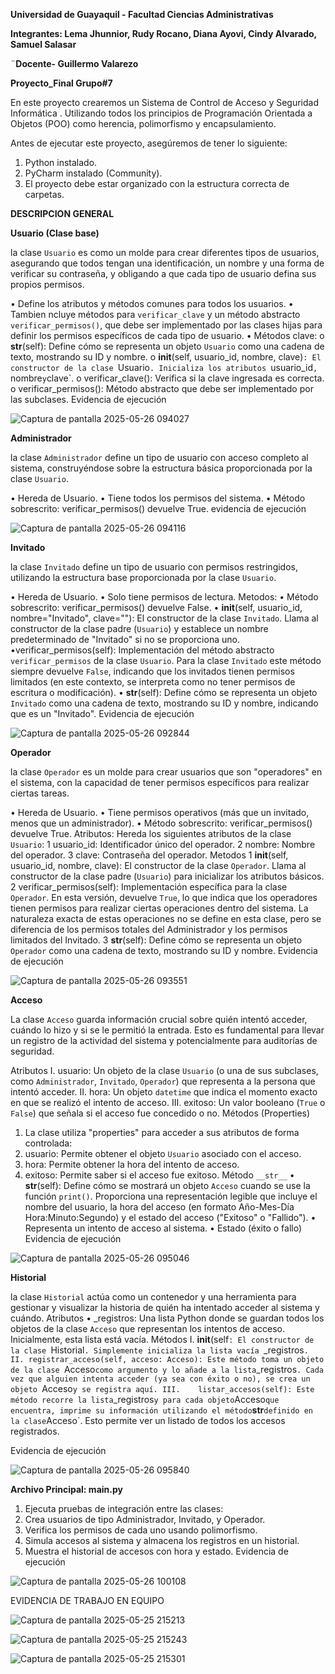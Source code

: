 **Universidad de Guayaquil - Facultad Ciencias Administrativas**

**Integrantes: Lema Jhunnior, Rudy Rocano, Diana Ayovi, Cindy Alvarado, Samuel Salasar** 

¨**Docente- Guillermo Valarezo** 

**Proyecto_Final Grupo#7**

En este proyecto crearemos un Sistema de Control de Acceso y Seguridad Informática . 
Utilizando todos los principios de Programación Orientada a Objetos (POO) como herencia, polimorfismo 
y encapsulamiento.

Antes de ejecutar este proyecto, asegúremos de tener lo siguiente:

1.	Python instalado.
2.	PyCharm instalado (Community).
3.	El proyecto debe estar organizado con la estructura correcta de carpetas.

**DESCRIPCION GENERAL**

**Usuario (Clase base)**

la clase `Usuario` es como un molde para crear diferentes tipos de usuarios, asegurando que todos tengan una identificación, un nombre y
una forma de verificar su contraseña, y obligando a que cada tipo de usuario defina sus propios permisos.

•	Define los atributos y métodos comunes para todos los usuarios.
• Tambien ncluye métodos para `verificar_clave` y un método abstracto `verificar_permisos()`, 
que debe ser implementado por las clases hijas para definir los permisos específicos de cada tipo de usuario.
•	Métodos clave:
o __str__(self): Define cómo se representa un objeto `Usuario` como una cadena de texto, mostrando su ID y nombre.
o __init__(self, usuario_id, nombre, clave)`: El constructor de la clase `Usuario`. Inicializa los atributos `usuario_id`, `nombre` y `clave`.
o	verificar_clave(): Verifica si la clave ingresada es correcta.
o	verificar_permisos(): Método abstracto que debe ser implementado por las subclases.
Evidencia de ejecución


 ![Captura de pantalla 2025-05-26 094027](https://github.com/user-attachments/assets/d46fdfbe-2ca2-42a5-b3ef-4a6364e6a372)



**Administrador**

la clase `Administrador` define un tipo de usuario con acceso completo al sistema, construyéndose 
sobre la estructura básica proporcionada por la clase `Usuario`.

•	Hereda de Usuario.
•	Tiene todos los permisos del sistema.
•	Método sobrescrito: verificar_permisos() devuelve True.
evidencia de ejecución


 ![Captura de pantalla 2025-05-26 094116](https://github.com/user-attachments/assets/1f13ac7e-376b-4f45-abb5-987c8e1f3b65)



**Invitado**

la clase `Invitado` define un tipo de usuario con permisos restringidos, utilizando la estructura base proporcionada por la clase `Usuario`.

•	Hereda de Usuario.
•	Solo tiene permisos de lectura.
   Metodos:
•	Método sobrescrito: verificar_permisos() devuelve False.
• __init__(self, usuario_id, nombre="Invitado", clave=""): El constructor de la clase `Invitado`. 
Llama al constructor de la clase padre (`Usuario`) y establece un nombre predeterminado de "Invitado" si no se proporciona uno.
•verificar_permisos(self): Implementación del método abstracto `verificar_permisos` de la clase `Usuario`. Para la clase `Invitado`
este método siempre devuelve `False`, indicando que los invitados tienen permisos limitados (en este contexto, se interpreta como no tener
permisos de escritura o modificación).
• __str__(self): Define cómo se representa un objeto `Invitado` como una cadena de texto, mostrando su ID y nombre, indicando que es un "Invitado".
   Evidencia de ejecución

   
 ![Captura de pantalla 2025-05-26 092844](https://github.com/user-attachments/assets/3a55cdd8-0bb2-4eae-873e-524b3a405fd1)



**Operador**

la clase `Operador` es un molde para crear usuarios que son "operadores" en el sistema, con la capacidad de tener permisos específicos
para realizar ciertas tareas.

•	Hereda de Usuario.
•	Tiene permisos operativos (más que un invitado, menos que un administrador).
•	Método sobrescrito: verificar_permisos() devuelve True.
  Atributos: Hereda los siguientes atributos de la clase `Usuario`:
1	usuario_id: Identificador único del operador.
2	nombre: Nombre del operador.
3	clave: Contraseña del operador.
  Metodos
1	__init__(self, usuario_id, nombre, clave): El constructor de la clase `Operador`. Llama al constructor de la clase padre (`Usuario`) 
para inicializar los atributos básicos.
2	verificar_permisos(self): Implementación específica para la clase `Operador`. En esta versión, devuelve `True`, lo que indica que
los operadores tienen permisos para realizar ciertas operaciones dentro del sistema. La naturaleza exacta de estas operaciones 
no se define en esta clase, pero se diferencia de los permisos totales del Administrador y los permisos limitados del Invitado.
3	__str__(self): Define cómo se representa un objeto `Operador` como una cadena de texto, mostrando su ID y nombre.
Evidencia de ejecución


![Captura de pantalla 2025-05-26 093551](https://github.com/user-attachments/assets/c7624f3c-e98b-43c4-81c6-42d81ff1c402)



**Acceso**

La clase `Acceso` guarda información crucial sobre quién intentó acceder, cuándo lo hizo y si se le permitió la entrada.
Esto es fundamental para llevar un registro de la actividad del sistema y potencialmente para auditorías de seguridad.

  Atributos
I.	usuario: Un objeto de la clase `Usuario` (o una de sus subclases, como `Administrador`, `Invitado`, `Operador`) 
que representa a la persona que intentó acceder.
II.	hora: Un objeto `datetime` que indica el momento exacto en que se realizó el intento de acceso.
III.	exitoso: Un valor booleano (`True` o `False`) que señala si el acceso fue concedido o no.
  Métodos (Properties)
1.	La clase utiliza "properties" para acceder a sus atributos de forma controlada:
2.	usuario: Permite obtener el objeto `Usuario` asociado con el acceso.
3.	hora: Permite obtener la hora del intento de acceso.
4.	exitoso: Permite saber si el acceso fue exitoso.
  Método `__str__`
•	 __str__(self): Define cómo se mostrará un objeto `Acceso` cuando se use la función `print()`.
Proporciona una representación legible que incluye el nombre del usuario, la hora del acceso (en formato Año-Mes-Día Hora:Minuto:Segundo) y el estado del acceso ("Exitoso" o "Fallido").
•	Representa un intento de acceso al sistema.
•	Estado (éxito o fallo)
 Evidencia de ejecución


![Captura de pantalla 2025-05-26 095046](https://github.com/user-attachments/assets/e96e90ea-df5d-4f19-bbfd-8e0fdaab5f31)



 **Historial**

la clase `Historial` actúa como un contenedor y una herramienta para gestionar y visualizar la historia de quién ha intentado acceder 
al sistema y cuándo.
  Atributos
• _registros: Una lista Python donde se guardan todos los objetos de la clase `Acceso` que representan los intentos de acceso. 
Inicialmente, esta lista está vacía.
    Métodos
I.	__init__(self`: El constructor de la clase `Historial`. Simplemente inicializa la lista vacía `_registros`.
II.	registrar_acceso(self, acceso: Acceso): Este método toma un objeto de la clase `Acceso` como argumento y lo añade a la lista
`_registros`. Cada vez que alguien intenta acceder (ya sea con éxito o no), se crea un objeto `Acceso` y se registra aquí.
III.	listar_accesos(self): Este método recorre la lista `_registros` y para cada objeto `Acceso` que encuentra,
imprime su información utilizando el método `__str__` definido en la clase `Acceso`. Esto permite ver un listado de todos los accesos registrados.

Evidencia de  ejecución


![Captura de pantalla 2025-05-26 095840](https://github.com/user-attachments/assets/3d86ce92-76ee-4726-9099-c156bad5211c)



**Archivo Principal: main.py**
1.	Ejecuta pruebas de integración entre las clases:
2.	Crea usuarios de tipo Administrador, Invitado, y Operador.
3.	Verifica los permisos de cada uno usando polimorfismo.
4.	Simula accesos al sistema y almacena los registros en un historial.
5.	Muestra el historial de accesos con hora y estado.
Evidencia de ejecución


![Captura de pantalla 2025-05-26 100108](https://github.com/user-attachments/assets/066f5f5c-8a48-4659-893a-3962a05d95ee)


EVIDENCIA DE TRABAJO EN EQUIPO 


![Captura de pantalla 2025-05-25 215213](https://github.com/user-attachments/assets/47d80871-87cb-47ce-871a-e2045e945ad9)


![Captura de pantalla 2025-05-25 215243](https://github.com/user-attachments/assets/3a0c1ee9-e2e6-4486-ac5f-0393edd6a4d4)


![Captura de pantalla 2025-05-25 215301](https://github.com/user-attachments/assets/71b4aeec-a392-49c4-b99c-b1e6bc3d6df5)
















 















 





